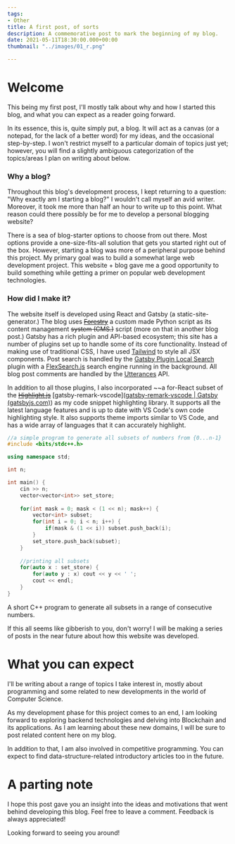 ```yaml
---
tags:
- Other
title: A first post, of sorts
description: A commemorative post to mark the beginning of my blog.
date: 2021-05-11T18:30:00.000+00:00
thumbnail: "../images/01_r.png"

---
```

# Welcome

This being my first post, I'll mostly talk about why and how I started this blog, and what you can expect as a reader going forward.

In its essence, this is, quite simply put, a blog. It will act as a canvas (or a notepad, for the lack of a better word) for my ideas, and the occasional step-by-step. I won't restrict myself to a particular domain of topics just yet; however, you will find a slightly ambiguous categorization of the topics/areas I plan on writing about below.

### Why a blog?

Throughout this blog's development process, I kept returning to a question: "Why exactly am I starting a blog?" I wouldn't call myself an avid writer. Moreover, it took me more than half an hour to write up to this point. What reason could there possibly be for me to develop a personal blogging website?

There is a sea of blog-starter options to choose from out there. Most options provide a one-size-fits-all solution that gets you started right out of the box. However, starting a blog was more of a peripheral purpose behind this project. My primary goal was to build a somewhat large web development project. This website + blog gave me a good opportunity to build something while getting a primer on popular web development technologies.

### How did I make it?

The website itself is developed using React and Gatsby (a static-site-generator.) The blog uses ~~[Forestry](https://forestry.io "Forestry")~~ a custom made Python script as its content management ~~system (CMS.)~~ script (more on that in another blog post.) Gatsby has a rich plugin and API-based ecosystem; this site has a number of plugins set up to handle some of its core functionality. Instead of making use of traditional CSS, I have used [Tailwind](tailwindcss.com "Tailwind") to style all JSX components. Post search is handled by the [Gatsby Plugin Local Search](https://www.google.com/url?sa=t&rct=j&q=&esrc=s&source=web&cd=&cad=rja&uact=8&ved=2ahUKEwi_xprNgMTwAhXf7XMBHe78AmEQFjAAegQIFhAD&url=https%3A%2F%2Fwww.gatsbyjs.com%2Fplugins%2Fgatsby-plugin-local-search%2F&usg=AOvVaw3wp3IQSzJKGyk0rPo1Esib "Gatsby Plugin Local Search") plugin with a [FlexSearch.js](https://github.com/nextapps-de/flexsearch "FlexSearch.js") search engine running in the background. All blog post comments are handled by the [Utterances](utteranc.es "Utterances") API.

In addition to all those plugins, I also incorporated ~~a for-React subset of the ~~[Highlight.js](https://www.npmjs.com/package//react-highlight "Highlight.js")~~ [gatsby-remark-vscode]([gatsby-remark-vscode | Gatsby (gatsbyjs.com)](https://www.gatsbyjs.com/plugins/gatsby-remark-vscode/)) as my code snippet highlighting library. It supports all the latest language features and is up to date with VS Code's own code highlighting style. It also supports theme imports similar to VS Code, and has a wide array of languages that it can accurately highlight.

```c++
//a simple program to generate all subsets of numbers from {0...n-1}
#include <bits/stdc++.h>

using namespace std;

int n;

int main() {
	cin >> n;
    vector<vector<int>> set_store;
    
    for(int mask = 0; mask < (1 << n); mask++) {
    	vector<int> subset;
        for(int i = 0; i < n; i++) {
        	if(mask & (1 << i)) subset.push_back(i);
        }
        set_store.push_back(subset);
    }
    
    //printing all subsets
    for(auto x : set_store) {
    	for(auto y : x) cout << y << ' ';
        cout << endl;
    }
}
```

A short C++ program to generate all subsets in a range of consecutive numbers.

If this all seems like gibberish to you, don't worry! I will be making a series of posts in the near future about how this website was developed.

# What you can expect

I'll be writing about a range of topics I take interest in, mostly about programming and some related to new developments in the world of Computer Science.

As my development phase for this project comes to an end, I am looking forward to exploring backend technologies and delving into Blockchain and its applications. As I am learning about these new domains, I will be sure to post related content here on my blog.

In addition to that, I am also involved in competitive programming. You can expect to find data-structure-related introductory articles too in the future.

# A parting note

I hope this post gave you an insight into the ideas and motivations that went behind developing this blog. Feel free to leave a comment. Feedback is always appreciated!

Looking forward to seeing you around!
